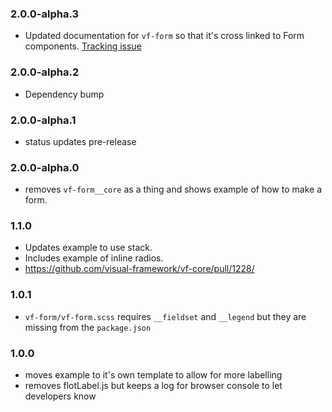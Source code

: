 ### 2.0.0-alpha.3

* Updated documentation for `vf-form` so that it's cross linked to Form components. [Tracking issue](https://github.com/visual-framework/vf-core/issues/1904)

### 2.0.0-alpha.2

* Dependency bump

### 2.0.0-alpha.1

* status updates pre-release

### 2.0.0-alpha.0

* removes `vf-form__core` as a thing and shows example of how to make a form.

### 1.1.0

* Updates example to use stack.
* Includes example of inline radios.
* https://github.com/visual-framework/vf-core/pull/1228/

### 1.0.1

* `vf-form/vf-form.scss` requires `__fieldset` and `__legend` but they are missing from the `package.json`

### 1.0.0

* moves example to it's own template to allow for more labelling
* removes flotLabel.js but keeps a log for browser console to let developers know
